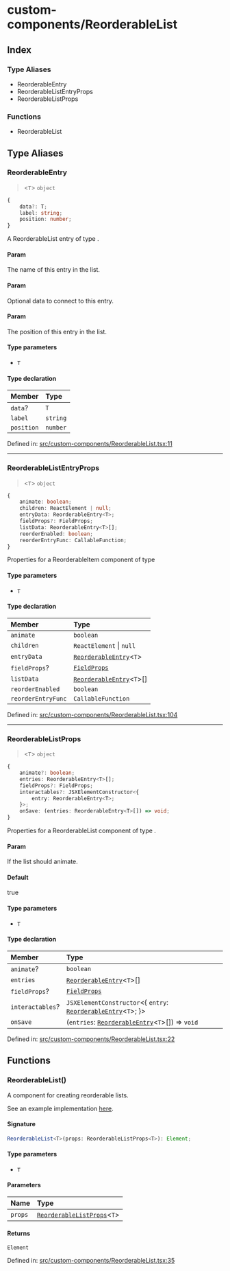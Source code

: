 # custom-components/ReorderableList

## Index

### Type Aliases

- ReorderableEntry
- ReorderableListEntryProps
- ReorderableListProps

### Functions

- ReorderableList

## Type Aliases

### ReorderableEntry

> \<`T`\> `object`

```ts
{
    data?: T;
    label: string;
    position: number;
}
```

A ReorderableList entry of type <T>.

#### Param

The name of this entry in the list.

#### Param

Optional data to connect to this entry.

#### Param

The position of this entry in the list.

#### Type parameters

- `T`

#### Type declaration

| Member | Type |
| :------ | :------ |
| `data`? | `T` |
| `label` | `string` |
| `position` | `number` |

Defined in:  [src/custom-components/ReorderableList.tsx:11](https://github.com/SteamDeckHomebrew/decky-frontend-lib/blob/-/src/custom-components/ReorderableList.tsx#L11)

---

### ReorderableListEntryProps

> \<`T`\> `object`

```ts
{
    animate: boolean;
    children: ReactElement | null;
    entryData: ReorderableEntry<T>;
    fieldProps?: FieldProps;
    listData: ReorderableEntry<T>[];
    reorderEnabled: boolean;
    reorderEntryFunc: CallableFunction;
}
```

Properties for a ReorderableItem component of type <T>

#### Type parameters

- `T`

#### Type declaration

| Member | Type |
| :------ | :------ |
| `animate` | `boolean` |
| `children` | `ReactElement` \| `null` |
| `entryData` | [`ReorderableEntry`](ReorderableList#reorderableentry)\<`T`\> |
| `fieldProps`? | [`FieldProps`](Field#fieldprops) |
| `listData` | [`ReorderableEntry`](ReorderableList#reorderableentry)\<`T`\>[] |
| `reorderEnabled` | `boolean` |
| `reorderEntryFunc` | `CallableFunction` |

Defined in:  [src/custom-components/ReorderableList.tsx:104](https://github.com/SteamDeckHomebrew/decky-frontend-lib/blob/-/src/custom-components/ReorderableList.tsx#L104)

---

### ReorderableListProps

> \<`T`\> `object`

```ts
{
    animate?: boolean;
    entries: ReorderableEntry<T>[];
    fieldProps?: FieldProps;
    interactables?: JSXElementConstructor<{
        entry: ReorderableEntry<T>;
    }>;
    onSave: (entries: ReorderableEntry<T>[]) => void;
}
```

Properties for a ReorderableList component of type <T>.

#### Param

If the list should animate.

#### Default

true

#### Type parameters

- `T`

#### Type declaration

| Member | Type |
| :------ | :------ |
| `animate`? | `boolean` |
| `entries` | [`ReorderableEntry`](ReorderableList#reorderableentry)\<`T`\>[] |
| `fieldProps`? | [`FieldProps`](Field#fieldprops) |
| `interactables`? | `JSXElementConstructor`\<{     `entry`: [`ReorderableEntry`](ReorderableList#reorderableentry)\<`T`\>; }\> |
| `onSave` | (`entries`: [`ReorderableEntry`](ReorderableList#reorderableentry)\<`T`\>[]) => `void` |

Defined in:  [src/custom-components/ReorderableList.tsx:22](https://github.com/SteamDeckHomebrew/decky-frontend-lib/blob/-/src/custom-components/ReorderableList.tsx#L22)

## Functions

### ReorderableList()

A component for creating reorderable lists.

See an example implementation [here](https://github.com/Tormak9970/Component-Testing-Plugin/blob/main/src/testing-window/ReorderableListTest.tsx).

#### Signature

```ts
ReorderableList<T>(props: ReorderableListProps<T>): Element;
```

#### Type parameters

- `T`

#### Parameters

| Name | Type |
| :------ | :------ |
| `props` | [`ReorderableListProps`](ReorderableList#reorderablelistprops)\<`T`\> |

#### Returns

`Element`

Defined in:  [src/custom-components/ReorderableList.tsx:35](https://github.com/SteamDeckHomebrew/decky-frontend-lib/blob/-/src/custom-components/ReorderableList.tsx#L35)
